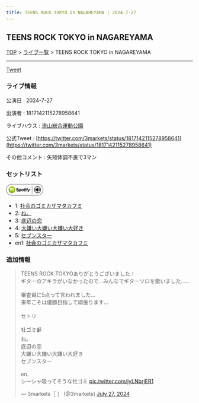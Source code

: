 ```yaml
---
title: TEENS ROCK TOKYO in NAGAREYAMA | 2024-7-27
---
```

## TEENS ROCK TOKYO in NAGAREYAMA

[TOP](/setlist/) > [ライブ一覧](lives.html) > TEENS ROCK TOKYO in NAGAREYAMA

___

<a href="https://twitter.com/share?ref_src=twsrc%5Etfw" data-text="3markets[ ]セットリスト > TEENS ROCK TOKYO in NAGAREYAMA" class="twitter-share-button" data-via="3markets" data-hashtags="3markets" data-related="3markets" data-show-count="false">Tweet</a>

### ライブ情報

公演日
:    2024-7-27

出演者
:    1817142115278958641

ライブハウス
:    [流山総合運動公園](livehouse086.html)

公式Tweet
:    [https://twitter.com/3markets/status/1817142115278958641](https://twitter.com/3markets/status/1817142115278958641)

その他コメント
:    矢矧体調不良で3マン

### セットリスト


[![play with spotify](images/spotify-icon.png)](https://open.spotify.com/playlist/1umrvvfdImAhmbScP6f4Vq)



*  1: [社会のゴミカザマタカフミ](song002.html)
*  2: [ね。](song076.html)
*  3: [底辺の恋](song008.html)
*  4: [大嫌い大嫌い大嫌い大好き](song035.html)
*  5: [セブンスター](song020.html)
*  en1: [社会のゴミカザマタカフミ](song002.html)


### 追加情報



<blockquote class="twitter-tweet"><p lang="ja" dir="ltr">TEENS ROCK TOKYOありがとうございました！<br>ギターのアキラがいなかったので…みんなでギターソロを歌いました……<br><br>審査員に5点って言われました…<br>来年こそは優勝目指して頑張ります…<br><br>セトリ<br><br>社ゴミ📹<br>ね。<br>底辺の恋<br>大嫌い大嫌い大嫌い大好き<br>セブンスター<br><br>en.<br>シーシャ吸ってそうな社ゴミ <a href="https://t.co/jyLNbrjER1">pic.twitter.com/jyLNbrjER1</a></p>&mdash; 3markets［ ］ (@3markets) <a href="https://twitter.com/3markets/status/1817142115278958641?ref_src=twsrc%5Etfw">July 27, 2024</a></blockquote>
<script async src="https://platform.twitter.com/widgets.js" charset="utf-8"></script>




<script async src="https://platform.twitter.com/widgets.js" charset="utf-8"></script>
